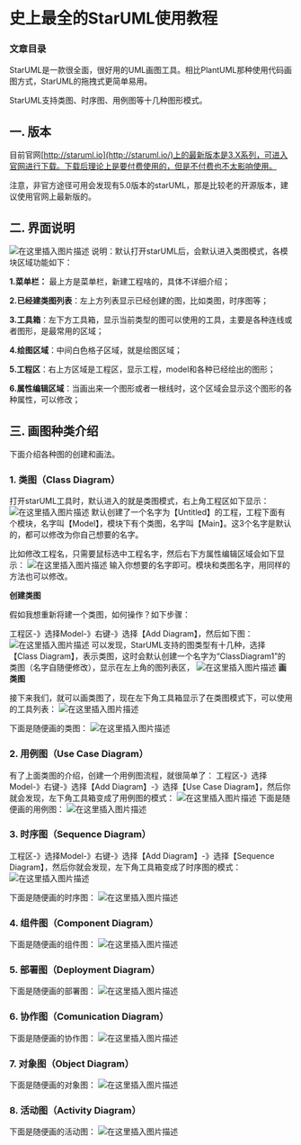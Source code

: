 # 史上最全的StarUML使用教程

### 文章目录



StarUML是一款很全面，很好用的UML画图工具。相比PlantUML那种使用代码画图方式，StarUML的拖拽式更简单易用。

StarUML支持类图、时序图、用例图等十几种图形模式。

## 一. 版本

目前官网[http://staruml.io](http://staruml.io/)上的最新版本是3.X系列，可进入官网进行下载。下载后理论上是要付费使用的，但是不付费也不太影响使用。

注意，非官方途径可用会发现有5.0版本的starUML，那是比较老的开源版本，建议使用官网上最新版的。

## 二. 界面说明

![在这里插入图片描述](http://test-fangsong-imgsubmit.oss-cn-beijing.aliyuncs.com/img/2020032110070662.png)
说明：默认打开starUML后，会默认进入类图模式，各模块区域功能如下：

**1.菜单栏：** 最上方是菜单栏，新建工程啥的，具体不详细介绍；

**2.已经建类图列表**：左上方列表显示已经创建的图，比如类图，时序图等；

**3.工具箱**：左下方工具箱，显示当前类型的图可以使用的工具，主要是各种连线或者图形，是最常用的区域；

**4.绘图区域**：中间白色格子区域，就是绘图区域；

**5.工程区**：右上方区域是工程区，显示工程，model和各种已经绘出的图形；

**6.属性编辑区域**：当画出来一个图形或者一根线时，这个区域会显示这个图形的各种属性，可以修改；

## 三. 画图种类介绍

下面介绍各种图的创建和画法。

### 1. 类图（Class Diagram）

打开starUML工具时，默认进入的就是类图模式，右上角工程区如下显示：
![在这里插入图片描述](http://test-fangsong-imgsubmit.oss-cn-beijing.aliyuncs.com/img/20200321103608411.png)
默认创建了一个名字为【Untitled】的工程，工程下面有个模块，名字叫【Model】，模块下有个类图，名字叫【Main】。这3个名字是默认的，都可以修改为你自己想要的名字。

比如修改工程名，只需要鼠标选中工程名字，然后右下方属性编辑区域会如下显示：
![在这里插入图片描述](http://test-fangsong-imgsubmit.oss-cn-beijing.aliyuncs.com/img/2020032110395822.png)
输入你想要的名字即可。模块和类图名字，用同样的方法也可以修改。

**创建类图**

假如我想重新将建一个类图，如何操作？如下步骤：

工程区-》选择Model-》右键-》选择【Add Diagram】，然后如下图：
![在这里插入图片描述](http://test-fangsong-imgsubmit.oss-cn-beijing.aliyuncs.com/img/20200321104622651.png)
可以发现，StarUML支持的图类型有十几种，选择【Class Diagram】，表示类图，这时会默认创建一个名字为“ClassDiagram1”的类图（名字自随便修改），显示在左上角的图列表区，
![在这里插入图片描述](http://test-fangsong-imgsubmit.oss-cn-beijing.aliyuncs.com/img/20200321104814259.png)
**画类图**

接下来我们，就可以画类图了，现在左下角工具箱显示了在类图模式下，可以使用的工具列表：
![在这里插入图片描述](http://test-fangsong-imgsubmit.oss-cn-beijing.aliyuncs.com/img/20200321105241525.png)

下面是随便画的类图：
![在这里插入图片描述](http://test-fangsong-imgsubmit.oss-cn-beijing.aliyuncs.com/img/20200321105429941.png)

### 2. 用例图（Use Case Diagram）

有了上面类图的介绍，创建一个用例图流程，就很简单了：
工程区-》选择Model-》右键-》选择【Add Diagram】-》选择【Use Case Diagram】，然后你就会发现，左下角工具箱变成了用例图的模式：
![在这里插入图片描述](http://test-fangsong-imgsubmit.oss-cn-beijing.aliyuncs.com/img/20200321105703479.png)
下面是随便画的用例图：
![在这里插入图片描述](http://test-fangsong-imgsubmit.oss-cn-beijing.aliyuncs.com/img/20200321105747730.png)

### 3. 时序图（Sequence Diagram）

工程区-》选择Model-》右键-》选择【Add Diagram】-》选择【Sequence Diagram】，然后你就会发现，左下角工具箱变成了时序图的模式：
![在这里插入图片描述](http://test-fangsong-imgsubmit.oss-cn-beijing.aliyuncs.com/img/20200321110057629.png)

下面是随便画的时序图：
![在这里插入图片描述](http://test-fangsong-imgsubmit.oss-cn-beijing.aliyuncs.com/img/20200321105939294.png)

### 4. 组件图（Component Diagram）

下面是随便画的组件图：
![在这里插入图片描述](http://test-fangsong-imgsubmit.oss-cn-beijing.aliyuncs.com/img/20200321110259115.png)

### 5. 部署图（Deployment Diagram）

下面是随便画的部署图：
![在这里插入图片描述](http://test-fangsong-imgsubmit.oss-cn-beijing.aliyuncs.com/img/20200321110440498.png)

### 6. 协作图（Comunication Diagram）

下面是随便画的协作图：
![在这里插入图片描述](http://test-fangsong-imgsubmit.oss-cn-beijing.aliyuncs.com/img/20200321110551117.png)

### 7. 对象图（Object Diagram）

下面是随便画的对象图：
![在这里插入图片描述](http://test-fangsong-imgsubmit.oss-cn-beijing.aliyuncs.com/img/20200321110706702.png)

### 8. 活动图（Activity Diagram）

下面是随便画的活动图：
![在这里插入图片描述](http://test-fangsong-imgsubmit.oss-cn-beijing.aliyuncs.com/img/20200321110829666.png)